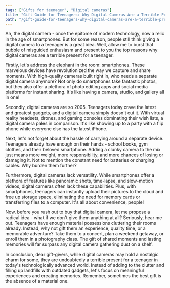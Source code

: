 ```yaml
---
tags: ["Gifts for teenager", "Digital cameras"]
title: "Gift Guide for Teenagers: Why Digital Cameras Are a Terrible Present"
path: "/gift-guide-for-teenagers-why-digital-cameras-are-a-terrible-present"
---
```


Ah, the digital camera - once the epitome of modern technology, now a relic in the age of smartphones. But for some reason, people still think giving a digital camera to a teenager is a great idea. Well, allow me to burst that bubble of misguided enthusiasm and present to you the top reasons why digital cameras are a terrible present for a teenager.

Firstly, let's address the elephant in the room: smartphones. These marvelous devices have revolutionized the way we capture and share moments. With high-quality cameras built right in, who needs a separate digital camera anymore? Not only do smartphones take fantastic photos, but they also offer a plethora of photo editing apps and social media platforms for instant sharing. It's like having a camera, studio, and gallery all in one!

Secondly, digital cameras are so 2005. Teenagers today crave the latest and greatest gadgets, and a digital camera simply doesn't cut it. With virtual reality headsets, drones, and gaming consoles dominating their wish lists, a digital camera pales in comparison. It's like showing up to a party with a flip phone while everyone else has the latest iPhone.

Next, let's not forget about the hassle of carrying around a separate device. Teenagers already have enough on their hands - school books, gym clothes, and their beloved smartphone. Adding a clunky camera to the mix just means more weight, more responsibility, and more chances of losing or damaging it. Not to mention the constant need for batteries or charging cables. Why burden them further?

Furthermore, digital cameras lack versatility. While smartphones offer a plethora of features like panoramic shots, time-lapse, and slow-motion videos, digital cameras often lack these capabilities. Plus, with smartphones, teenagers can instantly upload their pictures to the cloud and free up storage space, eliminating the need for memory cards or transferring files to a computer. It's all about convenience, people!

Now, before you rush out to buy that digital camera, let me propose a radical idea - what if we don't give them anything at all? Seriously, hear me out. Teenagers have enough material possessions cluttering their rooms already. Instead, why not gift them an experience, quality time, or a memorable adventure? Take them to a concert, plan a weekend getaway, or enroll them in a photography class. The gift of shared moments and lasting memories will far surpass any digital camera gathering dust on a shelf.

In conclusion, dear gift-givers, while digital cameras may hold a nostalgic charm for some, they are undoubtedly a terrible present for a teenager in today's technologically advanced world. Instead of adding to the clutter and filling up landfills with outdated gadgets, let's focus on meaningful experiences and creating memories. Remember, sometimes the best gift is the absence of a material one.